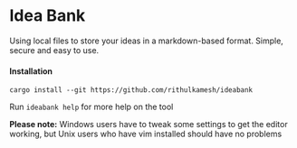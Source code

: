 # Idea Bank

Using local files to store your ideas in a markdown-based format. Simple, secure and easy to use.

#### Installation 

```
cargo install --git https://github.com/rithulkamesh/ideabank
```


Run `ideabank help` for more help on the tool

**Please note:** Windows users have to tweak some settings to get the editor working, but Unix users who have vim installed should have no problems